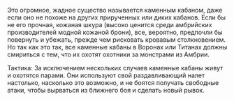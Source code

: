 Это огромное, жадное существо называется каменным кабаном, даже если оно не похоже на других прирученных или диких кабанов. Если бы не его прочная, кожаная шкура (высоко ценится среди амбрийских производителей модной кожаной брони), все, вероятно, предпочли бы повернуть и убежать, прежде чем рисковать кровавым столкновением. Но так как это так, все каменные кабаны в Воронах или Титанах должны смириться с тем, что их охотят охотники за монстрами из Амбрии.

Тактика: За исключением нескольких случаев каменные кабаны живут и охотятся парами. Они используют свой раздавливающий налет настолько, насколько это возможно, и не боятся получать свободные атаки, чтобы вырваться из ближнего боя и сделать новый рывок.